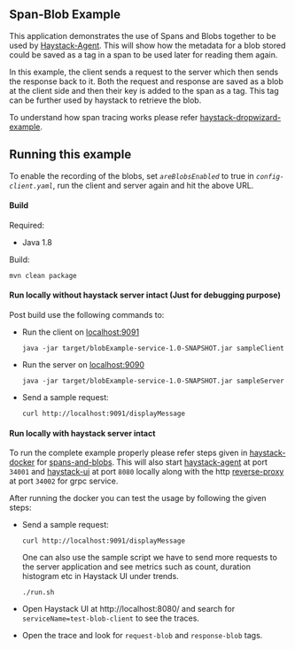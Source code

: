 ## Span-Blob Example

This application demonstrates the use of Spans and Blobs together to be used by [Haystack-Agent](https://github.com/ExpediaDotCom/haystack-agent). This will show how the metadata for a blob stored could be saved as a tag in a span to be used later for reading them again.

In this example, the client sends a request to the server which then sends the response back to it. Both the request and response are saved as a blob at the client side and then their key is added to the span as a tag. This tag can be further used by haystack to retrieve the blob.


To understand how span tracing works please refer [haystack-dropwizard-example](https://github.com/ExpediaDotCom/haystack-dropwizard-example).
 
 ## Running this example
 
 To enable the recording of the blobs, set _`areBlobsEnabled`_ to true in _`config-client.yaml`_, run the client and server again and hit the above URL.
 
 #### Build
 
 Required:
 *  Java 1.8
 
  Build:

```mvn clean package```
 
 #### Run locally without haystack server intact (Just for debugging purpose)

Post build use the following commands to:

 * Run the client on [localhost:9091](http://localhost:9091)

    ```java -jar target/blobExample-service-1.0-SNAPSHOT.jar sampleClient```

 * Run the server on [localhost:9090](http://localhost:9090)

    ```java -jar target/blobExample-service-1.0-SNAPSHOT.jar sampleServer```
 
 * Send a sample request:
 
    ```curl http://localhost:9091/displayMessage```
    
    
#### Run locally with haystack server intact 

To run the complete example properly please refer steps given in [haystack-docker](https://github.com/ExpediaDotCom/haystack-docker) for [spans-and-blobs](https://github.com/ExpediaDotCom/haystack-docker/tree/master/example). This will also start [haystack-agent](https://github.com/ExpediaDotCom/haystack-agent) at port `34001` and [haystack-ui](https://github.com/ExpediaDotCom/haystack-ui) at port `8080` locally along with the http [reverse-proxy](https://github.com/ExpediaDotCom/blobs/tree/master/haystack-blobs) at port `34002` for grpc service.

After running the docker you can test the usage by following the given steps:

 * Send a sample request:
 
    ```curl http://localhost:9091/displayMessage```
    
    One can also use the sample script we have to send more requests to the server application and see metrics such as count, duration histogram etc in Haystack UI under trends.
    ```
    ./run.sh
    ```
    
 * Open Haystack UI at http://localhost:8080/ and search for `serviceName=test-blob-client` to see the traces.

* Open the trace and look for `request-blob` and `response-blob` tags.